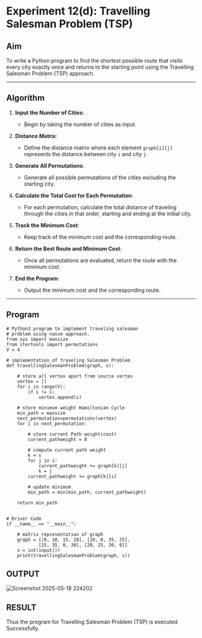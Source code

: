 # Experiment 12(d): Travelling Salesman Problem (TSP)

## Aim
To write a Python program to find the shortest possible route that visits every city exactly once and returns to the starting point using the Travelling Salesman Problem (TSP) approach.

---

## Algorithm

1. **Input the Number of Cities**:
   - Begin by taking the number of cities as input.
   
2. **Distance Matrix**:
   - Define the distance matrix where each element `graph[i][j]` represents the distance between city `i` and city `j`.

3. **Generate All Permutations**:
   - Generate all possible permutations of the cities excluding the starting city.
   
4. **Calculate the Total Cost for Each Permutation**:
   - For each permutation, calculate the total distance of traveling through the cities in that order, starting and ending at the initial city.
   
5. **Track the Minimum Cost**:
   - Keep track of the minimum cost and the corresponding route.

6. **Return the Best Route and Minimum Cost**:
   - Once all permutations are evaluated, return the route with the minimum cost.

7. **End the Program**:
   - Output the minimum cost and the corresponding route.

---

## Program
```
# Python3 program to implement traveling salesman
# problem using naive approach.
from sys import maxsize
from itertools import permutations
V = 4

# implementation of traveling Salesman Problem
def travellingSalesmanProblem(graph, s):

	# store all vertex apart from source vertex
	vertex = []
	for i in range(V):
		if i != s:
			vertex.append(i)

	# store minimum weight Hamiltonian Cycle
	min_path = maxsize
	next_permutation=permutations(vertex)
	for i in next_permutation:

		# store current Path weight(cost)
		current_pathweight = 0

		# compute current path weight
		k = s
		for j in i:
			current_pathweight += graph[k][j]
			k = j
		current_pathweight += graph[k][s]

		# update minimum
		min_path = min(min_path, current_pathweight)
		
	return min_path


# Driver Code
if __name__ == "__main__":

	# matrix representation of graph
	graph = [[0, 10, 15, 20], [10, 0, 35, 25],
			[15, 35, 0, 30], [20, 25, 30, 0]]
	s = int(input())
	print(travellingSalesmanProblem(graph, s))
```

## OUTPUT
![Screenshot 2025-05-18 224202](https://github.com/user-attachments/assets/5f6f27d2-653d-4e05-b569-fd33f436e621)

## RESULT
Thus the program for Travelling Salesman Problem (TSP) is executed Successfully.
